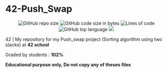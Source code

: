 # 42-Push_Swap
<p align="center"> 
<img alt="GitHub repo size" src="https://img.shields.io/github/repo-size/bycop/42-push_swap">
<img alt="GitHub code size in bytes" src="https://img.shields.io/github/languages/code-size/bycop/42-push_swap">
<img alt="Lines of code" src="https://img.shields.io/tokei/lines/github/bycop/42-push_swap">
<img alt="GitHub top language" src="https://img.shields.io/github/languages/top/bycop/42-push_swap">
<img src="https://hits.seeyoufarm.com/api/count/incr/badge.svg?url=https%3A%2F%2Fgithub.com%2Fbycop%2F42-push_swap%2F&count_bg=%233062F3&title_bg=%23555555&icon=&icon_color=%23E7E7E7&title=Views&edge_flat=false"/>
</p>

42 | My repository for my Push_swap project (Sorting algorithm using two stacks) at **42 school**

Graded by students : **102%**

**Educational purpose only, Do not copy any of theses files**
